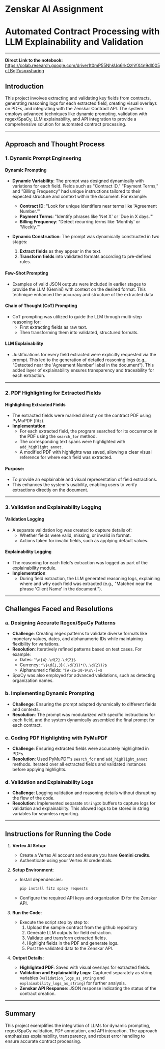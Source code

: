 # Zenskar AI Assignment

# Automated Contract Processing with LLM Explainability and Validation

---

**Direct Link to the notebook:**  https://colab.research.google.com/drive/1t0mP55NhkUq6rkQzhYX4n9dl005cLBgl?usp=sharing

## **Introduction**

This project involves extracting and validating key fields from contracts, generating reasoning logs for each extracted field, creating visual overlays on PDFs, and integrating with the Zenskar Contract API. The system employs advanced techniques like dynamic prompting, validation with regex/SpaCy, LLM explainability, and API integration to provide a comprehensive solution for automated contract processing.

---

## **Approach and Thought Process**

### **1. Dynamic Prompt Engineering**

#### **Dynamic Prompting**
- **Dynamic Variability**: The prompt was designed dynamically with variations for each field. Fields such as "Contract ID," "Payment Terms," and "Billing Frequency" had unique instructions tailored to their expected structure and context within the document. For example:
  - **Contract ID**: "Look for unique identifiers near terms like 'Agreement Number.'"
  - **Payment Terms**: "Identify phrases like 'Net X' or 'Due in X days.'"
  - **Billing Frequency**: "Detect recurring terms like 'Monthly' or 'Weekly.'"
  
- **Dynamic Construction**: The prompt was dynamically constructed in two stages:
  1. **Extract fields** as they appear in the text.
  2. **Transform fields** into validated formats according to pre-defined rules.

#### **Few-Shot Prompting**
- Examples of valid JSON outputs were included in earlier stages to provide the LLM (Gemini) with context on the desired format. This technique enhanced the accuracy and structure of the extracted data.

#### **Chain of Thought (CoT) Prompting**
- CoT prompting was utilized to guide the LLM through multi-step reasoning for:
  - First extracting fields as raw text.
  - Then transforming them into validated, structured formats.

#### **LLM Explainability**
- Justifications for every field extracted were explicitly requested via the prompt. This led to the generation of detailed reasoning logs (e.g., "Detected near the 'Agreement Number' label in the document"). This added layer of explainability ensures transparency and traceability for each extraction.

---

### **2. PDF Highlighting for Extracted Fields**

#### **Highlighting Extracted Fields**
- The extracted fields were marked directly on the contract PDF using PyMuPDF (fitz).
- **Implementation**:
  - For each extracted field, the program searched for its occurrence in the PDF using the `search_for` method.
  - The corresponding text spans were highlighted with `add_highlight_annot`.
  - A modified PDF with highlights was saved, allowing a clear visual reference for where each field was extracted.

#### **Purpose**:
- To provide an explainable and visual representation of field extractions.
- This enhances the system's usability, enabling users to verify extractions directly on the document.

---

### **3. Validation and Explainability Logging**

#### **Validation Logging**
- A separate validation log was created to capture details of:
  - Whether fields were valid, missing, or invalid in format.
  - Actions taken for invalid fields, such as applying default values.

#### **Explainability Logging**
- The reasoning for each field's extraction was logged as part of the explainability module.
- **Implementation**:
  - During field extraction, the LLM generated reasoning logs, explaining where and why each field was extracted (e.g., "Matched near the phrase 'Client Name' in the document.").

---

## **Challenges Faced and Resolutions**

### **a. Designing Accurate Regex/SpaCy Patterns**
- **Challenge**: Creating regex patterns to validate diverse formats like monetary values, dates, and alphanumeric IDs while maintaining flexibility for variations.
- **Resolution**: Iteratively refined patterns based on test cases. For example:
  - Dates: `^\d{4}-\d{2}-\d{2}$`
  - Currency: `^\$\d{1,3}(,\d{3})*(\.\d{2})?$`
  - Alphanumeric fields: `^[A-Za-z0-9\s\-]+$`
- SpaCy was also employed for advanced validations, such as detecting organization names.

### **b. Implementing Dynamic Prompting**
- **Challenge**: Ensuring the prompt adapted dynamically to different fields and contexts.
- **Resolution**: The prompt was modularized with specific instructions for each field, and the system dynamically assembled the final prompt for each contract.

### **c. Coding PDF Highlighting with PyMuPDF**
- **Challenge**: Ensuring extracted fields were accurately highlighted in PDFs.
- **Resolution**: Used PyMuPDF's `search_for` and `add_highlight_annot` methods. Iterated over all extracted fields and validated instances before applying highlights.

### **d. Validation and Explainability Logs**
- **Challenge**: Logging validation and reasoning details without disrupting the flow of the code.
- **Resolution**: Implemented separate `StringIO` buffers to capture logs for validation and explainability. This allowed logs to be stored in string variables for seamless reporting.

---

## **Instructions for Running the Code**

1. **Vertex AI Setup**:
   - Create a Vertex AI account and ensure you have **Gemini credits**.
   - Authenticate using your Vertex AI credentials.

2. **Setup Environment**:
   - Install dependencies:
     ```bash
     pip install fitz spacy requests
     ```
   - Configure the required API keys and organization ID for the Zenskar API.

3. **Run the Code**:
   - Execute the script step by step to:
     1. Upload the sample contract from the github repository
     2. Generate LLM outputs for field extraction.
     3. Validate and transform extracted fields.
     4. Highlight fields in the PDF and generate logs.
     5. Post the validated data to the Zenskar API.

4. **Output Details**:
   - **Highlighted PDF**: Saved with visual overlays for extracted fields.
   - **Validation and Explainability Logs**: Captured separately as string variables (`validation_logs_as_string` and `explainability_logs_as_string`) for further analysis.
   - **Zenskar API Response**: JSON response indicating the status of the contract creation.

---

## **Summary**

This project exemplifies the integration of LLMs for dynamic prompting, regex/SpaCy validation, PDF annotation, and API interaction. The approach emphasizes explainability, transparency, and robust error handling to ensure accurate contract processing.
